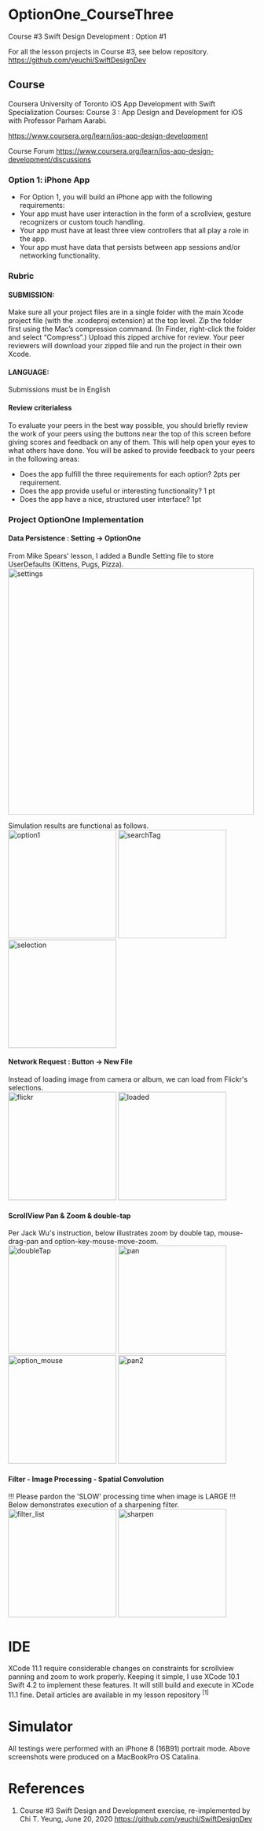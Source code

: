 # OptionOne_CourseThree
Course #3 Swift Design Development : Option #1

For all the lesson projects in Course #3, see below repository.
https://github.com/yeuchi/SwiftDesignDev

## Course
Coursera University of Toronto iOS App Development with Swift Specialization Courses:
Course 3 : App Design and Development for iOS with Professor Parham Aarabi.

https://www.coursera.org/learn/ios-app-design-development

Course Forum
https://www.coursera.org/learn/ios-app-design-development/discussions

### Option 1: iPhone App
- For Option 1, you will build an iPhone app with the following requirements:
- Your app must have user interaction in the form of a scrollview, gesture recognizers or custom touch handling.
- Your app must have at least three view controllers that all play a role in the app.
- Your app must have data that persists between app sessions and/or networking functionality.

### Rubric

#### SUBMISSION: 
Make sure all your project files are in a single folder with the main Xcode project file (with the .xcodeproj extension) at the top level. Zip the folder first using the Mac’s compression command. (In Finder, right-click the folder and select “Compress”.) Upload this zipped archive for review. Your peer reviewers will download your zipped file and run the project in their own Xcode.

#### LANGUAGE: 
Submissions must be in English

#### Review criterialess 
To evaluate your peers in the best way possible, you should briefly review the work of your peers using the buttons near the top of this screen before giving scores and feedback on any of them. This will help open your eyes to what others have done.
You will be asked to provide feedback to your peers in the following areas:
- Does the app fulfill the three requirements for each option? 2pts per requirement.
- Does the app provide useful or interesting functionality? 1 pt
- Does the app have a nice, structured user interface? 1pt


### Project OptionOne Implementation 

#### Data Persistence : Setting -> OptionOne

From Mike Spears' lesson, I added a Bundle Setting file to store UserDefaults (Kittens, Pugs, Pizza). \
<img width="500" alt="settings" src="https://user-images.githubusercontent.com/1282659/85211930-73657180-b313-11ea-8bfc-1b6fd1745b31.png">

Simulation results are functional as follows. \
<img width="220" alt="option1" src="https://user-images.githubusercontent.com/1282659/85211933-76f8f880-b313-11ea-9474-05b86c81231c.png"> <img width="220" alt="searchTag" src="https://user-images.githubusercontent.com/1282659/85212606-16b98500-b31a-11ea-9b78-645103a37b35.png"> <img width="220" alt="selection" src="https://user-images.githubusercontent.com/1282659/85212583-da862480-b319-11ea-8a6a-828902bc61ae.png">

#### Network Request : Button -> New File

Instead of loading image from camera or album, we can load from Flickr's selections. \
<img width="220" alt="flickr" src="https://user-images.githubusercontent.com/1282659/85212011-259d3900-b314-11ea-81a9-7ab8a1a57d6e.png"> <img width="220" alt="loaded" src="https://user-images.githubusercontent.com/1282659/85212013-29c95680-b314-11ea-9adf-b4a9601c9906.png">

#### ScrollView Pan & Zoom & double-tap

Per Jack Wu's instruction, below illustrates zoom by double tap, mouse-drag-pan and option-key-mouse-move-zoom. \
<img width="220" alt="doubleTap" src="https://user-images.githubusercontent.com/1282659/85212023-42397100-b314-11ea-9356-30db58f68064.png"> <img width="220" alt="pan" src="https://user-images.githubusercontent.com/1282659/85212027-46658e80-b314-11ea-88b8-3069396609a0.png"> <img width="220" alt="option_mouse" src="https://user-images.githubusercontent.com/1282659/85212028-4796bb80-b314-11ea-9422-9b01af995b1f.png"> <img width="220" alt="pan2" src="https://user-images.githubusercontent.com/1282659/85212692-e6261b00-b31a-11ea-86d3-e0b3c6f07fb8.png">

#### Filter - Image Processing - Spatial Convolution

!!! Please pardon the 'SLOW' processing time when image is LARGE !!!
Below demonstrates execution of a sharpening filter.
<img width="220" alt="filter_list" src="https://user-images.githubusercontent.com/1282659/85212682-c55dc580-b31a-11ea-813a-21add3be6270.png"> <img width="220" alt="sharpen" src="https://user-images.githubusercontent.com/1282659/85212683-c68ef280-b31a-11ea-82ce-b98a7e434873.png">

# IDE
XCode 11.1 require considerable changes on constraints for scrollview panning and zoom to work properly.
Keeping it simple, I use XCode 10.1 Swift 4.2 to implement these features.  It will still build and execute in XCode 11.1 fine.  Detail articles are available in my lesson repository <sup>[1]</sup>

# Simulator
All testings were performed with an iPhone 8 (16B91) portrait mode.
Above screenshots were produced on a MacBookPro OS Catalina.

# References 

1. Course #3 Swift Design and Development exercise, re-implemented by Chi T. Yeung, June 20, 2020
https://github.com/yeuchi/SwiftDesignDev






